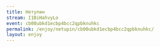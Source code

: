 ```yaml
---
title: Нетупин
stream: I1BiHahvyLo
event: cb00ubkd1ecbp4bcc2qpbknuhkc
permalink: /enjoy/netupin/cb00ubkd1ecbp4bcc2qpbknuhkc/
layout: enjoy
---
```

